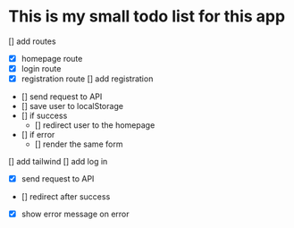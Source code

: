 # This is my small todo list for this app

[] add routes
  - [x] homepage route
  - [x] login route
  - [x] registration route
[] add registration
  - [] send request to API
  - [] save user to localStorage
  - [] if success
    - [] redirect user to the homepage
  - [] if error
    - [] render the same form

[] add tailwind
[] add log in
  - [x] send request to API
  - [] redirect after success
  - [x] show error message on error